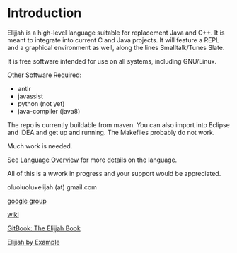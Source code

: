 # Introduction

Elijjah is a high-level language suitable for replacement Java and C++. It is meant to
integrate into current C and Java projects. It will feature a REPL and a graphical environment as well, 
along the lines Smalltalk/Tunes Slate.

It is free software intended for use on all systems, including GNU/Linux.

Other Software Required:
  * antlr 
  * javassist
  * python (not yet)
  * java-compiler (java8)
  
The repo is currently buildable from maven.  You can also import into Eclipse and IDEA
and get up and running.  The Makefiles probably do not work.

Much work is needed.

See [Language Overview](elijjah.md) for more details on the language.

All of this is a wwork in progress and your support would be appreciated.

oluoluolu+elijah (at) gmail.com

[google group](https://groups.google.com/forum/#!forum/elijjah)

[wiki](https://gitlab.com/elijah-team/elijah-lang/-/wikis/home)

[GitBook: The Elijjah Book](https://oluoluolu-gh.gitbook.io/elijjah-book/)

[Elijjah by Example](https://elijjah-by-example.github.io)

